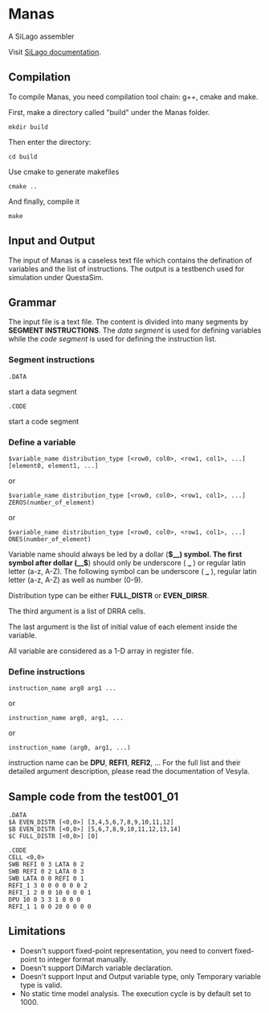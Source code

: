 # Manas
 
A SiLago assembler

Visit [SiLago documentation](https://herenvarno.github.io/SiLagoDoc/Compiler/Manas).

## Compilation

To compile Manas, you need compilation tool chain: g++, cmake and make.

First, make a directory called "build" under the Manas folder.

````
mkdir build
````

Then enter the directory:

````
cd build
````

Use cmake to generate makefiles

````
cmake ..
````

And finally, compile it

````
make
````

## Input and Output

The input of Manas is a caseless text file which contains the defination of variables and
the list of instructions. The output is a testbench used for simulation under
QuestaSim.

## Grammar

The input file is a text file. The content is divided into many segments by __SEGMENT INSTRUCTIONS__.
The _data segment_ is used for defining variables while the _code segment_ is used
for defining the instruction list.

### Segment instructions

````.DATA````

start a data segment

````.CODE````

start a code segment

### Define a variable

````$variable_name distribution_type [<row0, col0>, <row1, col1>, ...] [element0, element1, ...]````

or

````$variable_name distribution_type [<row0, col0>, <row1, col1>, ...] ZEROS(number_of_element)````

or

````$variable_name distribution_type [<row0, col0>, <row1, col1>, ...] ONES(number_of_element)````

Variable name should always be led by a dollar (__$__) symbol. The first symbol after dollar (__$__) should only be underscore ( **\_** ) or regular latin letter (a-z, A-Z). The following symbol can be underscore ( **\_** ), regular latin letter (a-z, A-Z) as well as number (0-9).

Distribution type can be either __FULL\_DISTR__ or __EVEN\_DIRSR__.

The third argument is a list of DRRA cells.

The last argument is the list of initial value of each element inside the variable.

All variable are considered as a 1-D array in register file.

### Define instructions

````instruction_name arg0 arg1 ...````

or

````instruction_name arg0, arg1, ...````

or

````instruction_name (arg0, arg1, ...)````

instruction name can be __DPU__, __REFI1__, __REFI2__, ... For the full list and their detailed
argument description, please read the documentation of Vesyla.

## Sample code from the test001_01

````
.DATA
$A EVEN_DISTR [<0,0>] [3,4,5,6,7,8,9,10,11,12]
$B EVEN_DISTR [<0,0>] [5,6,7,8,9,10,11,12,13,14]
$C FULL_DISTR [<0,0>] [0]

.CODE
CELL <0,0>
SWB REFI 0 3 LATA 0 2
SWB REFI 0 2 LATA 0 3
SWB LATA 0 0 REFI 0 1
REFI_1 3 0 0 0 0 0 0 2
REFI_1 2 0 0 10 0 0 0 1
DPU 10 0 3 3 1 0 0 0
REFI_1 1 0 0 20 0 0 0 0

````

## Limitations
- Doesn't support fixed-point representation, you need to convert fixed-point to integer format manually.
- Doesn't support DiMarch variable declaration.
- Doesn't support Input and Output variable type, only Temporary variable type is valid.
- No static time model analysis. The execution cycle is by default set to 1000.

